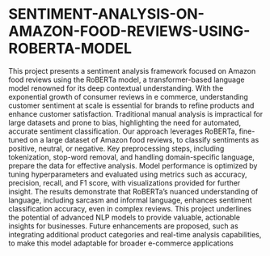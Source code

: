 # SENTIMENT-ANALYSIS-ON-AMAZON-FOOD-REVIEWS-USING-ROBERTA-MODEL
This project presents a sentiment analysis framework focused on Amazon food reviews using the RoBERTa model, a transformer-based language model renowned for its deep contextual understanding. With the exponential growth of consumer reviews in e commerce, understanding customer sentiment at scale is essential for brands to refine products and enhance customer satisfaction. Traditional manual analysis is impractical for large datasets and prone to bias, highlighting the need for automated, accurate sentiment classification. Our approach leverages RoBERTa, fine-tuned on a large dataset of Amazon food reviews, to classify sentiments as positive, neutral, or negative. Key preprocessing steps, including tokenization, stop-word removal, and handling domain-specific language, prepare the data for effective analysis. Model performance is optimized by tuning hyperparameters and evaluated using metrics such as accuracy, precision, recall, and F1 score, with visualizations provided for further insight. The results demonstrate that RoBERTa’s nuanced understanding of language, including sarcasm and informal language, enhances sentiment classification accuracy, even in complex reviews. This project underlines the potential of advanced NLP models to provide valuable, actionable insights for businesses. Future enhancements are proposed, such as integrating additional product categories and real-time analysis capabilities, to make this model adaptable for broader e-commerce applications
